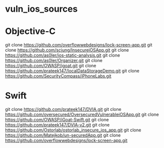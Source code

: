 # vuln_ios_sources

# Objective-C
git clone https://github.com/overflowwebdesigns/lock-screen-app.git
git clone https://github.com/scjung/InsecureiOSApp.git
git clone https://github.com/as0ler/ios-static-analysis.git
git clone https://github.com/as0ler/Organizer.git
git clone https://github.com/OWASP/igoat.git
git clone https://github.com/prateek147/localDataStorageDemo.git
git clone https://github.com/SecurityCompass/iPhoneLabs.git

# Swift
git clone https://github.com/prateek147/DVIA.git
git clone https://github.com/oversecured/OversecuredVulnerableiOSApp.git
git clone https://github.com/OWASP/iGoat-Swift.git
git clone https://github.com/prateek147/DVIA-v2.git
git clone https://github.com/Ostorlab/ostorlab_insecure_ios_app.git
git clone https://github.com/Matejkob/un-securedApp.git
git clone https://github.com/overflowwebdesigns/lock-screen-app.git
